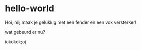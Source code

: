 # hello-world

Hoi, mij maak je gelukkig met een fender en een vox versterker!

wat gebeurd er nu?


iokokok;oj
